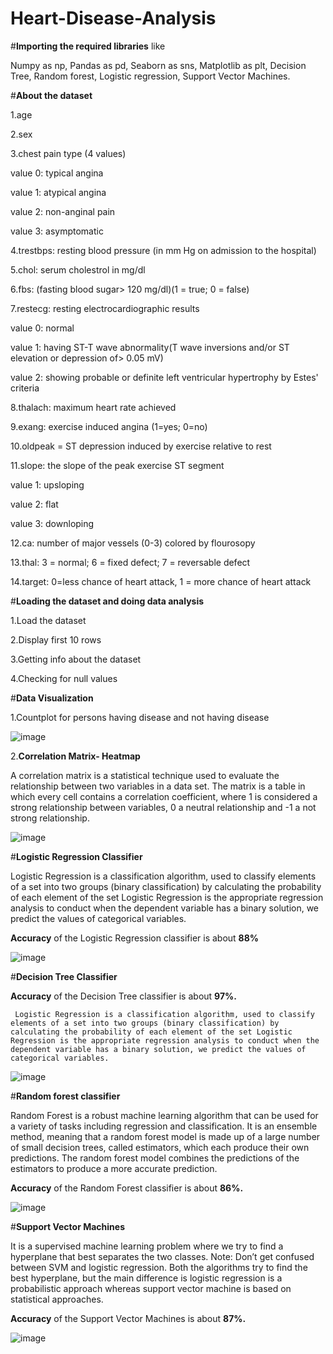 # Heart-Disease-Analysis

#**Importing the required libraries** like 

  Numpy as np, Pandas as pd, Seaborn as sns, Matplotlib as plt, Decision Tree, Random forest, Logistic regression, Support Vector Machines.

#**About the dataset**

1.age

2.sex

3.chest pain type (4 values)

value 0: typical angina

value 1: atypical angina

value 2: non-anginal pain

value 3: asymptomatic

4.trestbps: resting blood pressure (in mm Hg on admission to the hospital)

5.chol: serum cholestrol in mg/dl

6.fbs: (fasting blood sugar> 120 mg/dl)(1 = true; 0 = false)

7.restecg: resting electrocardiographic results

value 0: normal

value 1: having ST-T wave abnormality(T wave inversions and/or ST elevation or depression of> 0.05 mV)

value 2: showing probable or definite left ventricular hypertrophy by Estes' criteria

8.thalach: maximum heart rate achieved

9.exang: exercise induced angina (1=yes; 0=no)

10.oldpeak = ST depression induced by exercise relative to rest

11.slope: the slope of the peak exercise ST segment

value 1: upsloping

value 2: flat

value 3: downloping

12.ca: number of major vessels (0-3) colored by flourosopy

13.thal: 3 = normal; 6 = fixed defect; 7 = reversable defect

14.target: 0=less chance of heart attack, 1 = more chance of heart attack

#**Loading the dataset and doing data analysis**

1.Load the dataset

2.Display first 10 rows

3.Getting info about the dataset

4.Checking for null values

#**Data Visualization**

1.Countplot for persons having disease and not having disease

![image](https://github.com/vekasheni/Heart-Disease-Analysis/assets/146317452/4546b627-dfae-4c7f-9e7f-a6030eb58205)

2.**Correlation Matrix- Heatmap**

  A correlation matrix is a statistical technique used to evaluate the relationship between two variables in a data set. The matrix is a table in which every cell contains a correlation coefficient, where 1 is considered a strong relationship between variables, 0 a neutral relationship and -1 a not strong relationship.
  
![image](https://github.com/vekasheni/Heart-Disease-Analysis/assets/146317452/88acbd31-b4bd-433d-80e9-4811f725cf1c)


#**Logistic Regression Classifier**

  Logistic Regression is a classification algorithm, used to classify elements of a set into two groups (binary classification) by calculating the probability of each element of the set Logistic Regression is the appropriate regression analysis to conduct when the dependent variable has a binary solution, we predict the values of categorical variables.

  **Accuracy** of the Logistic Regression classifier is about **88%**
  
  ![image](https://github.com/vekasheni/Heart-Disease-Analysis/assets/146317452/f03c54ec-5f96-4972-8411-420291c83f78)


#**Decision Tree Classifier**

   **Accuracy** of the Decision Tree classifier is about **97%.**

     Logistic Regression is a classification algorithm, used to classify elements of a set into two groups (binary classification) by calculating the probability of each element of the set Logistic Regression is the appropriate regression analysis to conduct when the dependent variable has a binary solution, we predict the values of categorical variables.
   
   ![image](https://github.com/vekasheni/Heart-Disease-Analysis/assets/146317452/e8dd365c-af43-4993-9522-80807f7d6bd7)


 #**Random forest classifier**

   Random Forest is a robust machine learning algorithm that can be used for a variety of tasks including regression and classification. It is an ensemble method, meaning that a random forest model is made up of a large number of small decision trees, called estimators, which each produce their own predictions. The random forest model combines the predictions of the estimators to produce a more accurate prediction.

   **Accuracy** of the Random Forest classifier is about **86%.**
   
   ![image](https://github.com/vekasheni/Heart-Disease-Analysis/assets/146317452/ad64b241-9c5c-4d32-a064-1f67eadee2f4)


 #**Support Vector Machines**

   It is a supervised machine learning problem where we try to find a hyperplane that best separates the two classes. Note: Don’t get confused between SVM and logistic regression. Both the algorithms try to find the best hyperplane, but the main difference is logistic regression is a probabilistic approach whereas support vector machine is based on statistical approaches.

   **Accuracy** of the Support Vector Machines is about **87%.**
   
   ![image](https://github.com/vekasheni/Heart-Disease-Analysis/assets/146317452/b9065568-1087-457c-b945-ee5856bda676)

